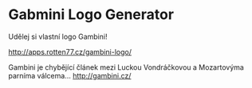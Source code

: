 Gabmini Logo Generator
======================

Udělej si vlastní logo Gambini!

http://apps.rotten77.cz/gambini-logo/


Gambini je chybějící článek mezi Luckou Vondráčkovou a Mozartovýma parníma válcema...
http://gambini.cz/